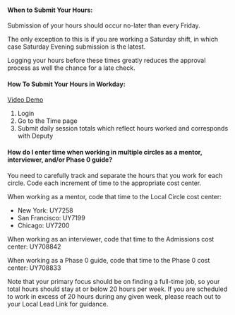 #### When to Submit Your Hours:

Submission of your hours should occur no-later than every Friday.

The only exception to this is if you are working a Saturday shift, in which case Saturday Evening submission is the latest.

Logging your hours before these times greatly reduces the approval process as well the chance for a late check.

#### How To Submit Your Hours in Workday:
[Video Demo](https://drive.google.com/file/d/0B7uFhzfRtRRGSWlaWk1MS0ttb3gzaWJYenp3dlhPYl9nM253/view?usp=sharing)

1. Login
2. Go to the Time page
3. Submit daily session totals which reflect hours worked and corresponds with Deputy

#### How do I enter time when working in multiple circles as a mentor, interviewer, and/or Phase 0 guide?

You need to carefully track and separate the hours that you work for each circle.  Code each increment of time to the appropriate cost center.

When working as a mentor, code that time to the Local Circle cost center:
- New York: UY7258
- San Francisco: UY7199
- Chicago: UY7200

When working as an interviewer, code that time to the Admissions cost center: UY708842

When working as a Phase 0 guide, code that time to the Phase 0 cost center: UY708833

Note that your primary focus should be on finding a full-time job, so your total hours should stay at or below 20 hours per week.  If you are scheduled to work in excess of 20 hours during any given week, please reach out to your Local Lead Link for guidance.


